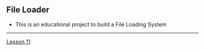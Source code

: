 ## **File Loader**
- This is an educational project to build a File Loading System
***
[Lesson 11](Dev/file-manager)